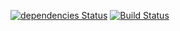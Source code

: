 [![dependencies Status](https://david-dm.org/ratherblue/boilerplate/status.svg)](https://david-dm.org/ratherblue/boilerplate)
[![Build Status](https://travis-ci.org/ratherblue/boilerplate.svg?branch=main)](https://travis-ci.org/ratherblue/boilerplate)
